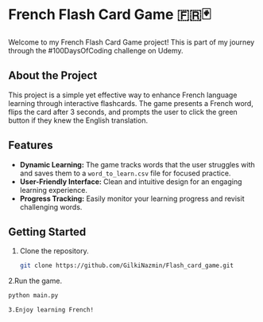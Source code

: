 # French Flash Card Game 🇫🇷🃏

Welcome to my French Flash Card Game project! This is part of my journey through the #100DaysOfCoding challenge on Udemy.

## About the Project

This project is a simple yet effective way to enhance French language learning through interactive flashcards. The game presents a French word, flips the card after 3 seconds, and prompts the user to click the green button if they knew the English translation.

## Features

- **Dynamic Learning:** The game tracks words that the user struggles with and saves them to a `word_to_learn.csv` file for focused practice.
- **User-Friendly Interface:** Clean and intuitive design for an engaging learning experience.
- **Progress Tracking:** Easily monitor your learning progress and revisit challenging words.

## Getting Started

1. Clone the repository.
   ```bash
   git clone https://github.com/GilkiNazmin/Flash_card_game.git
2.Run the game.
  ```bash
  python main.py

3.Enjoy learning French!
